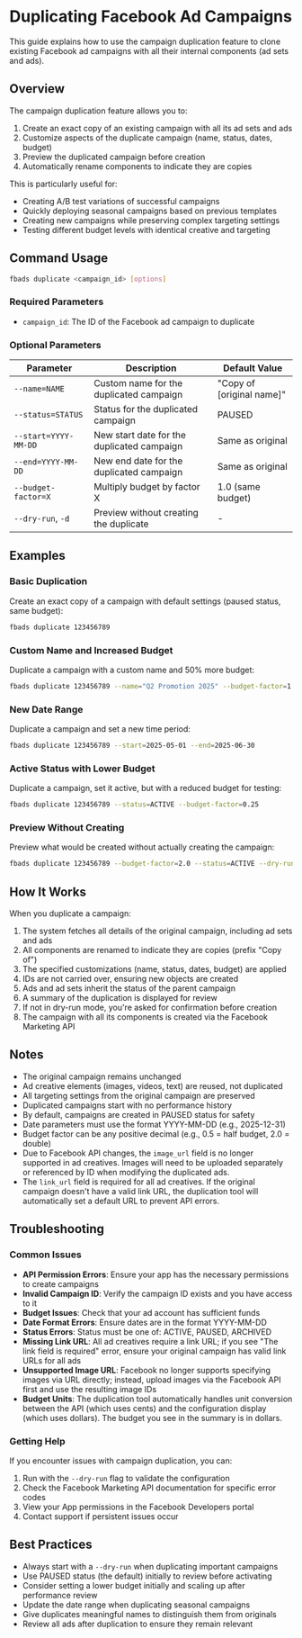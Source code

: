 # Duplicating Facebook Ad Campaigns

This guide explains how to use the campaign duplication feature to clone existing Facebook ad campaigns with all their internal components (ad sets and ads).

## Overview

The campaign duplication feature allows you to:

1. Create an exact copy of an existing campaign with all its ad sets and ads
2. Customize aspects of the duplicate campaign (name, status, dates, budget)
3. Preview the duplicated campaign before creation
4. Automatically rename components to indicate they are copies

This is particularly useful for:
- Creating A/B test variations of successful campaigns
- Quickly deploying seasonal campaigns based on previous templates
- Creating new campaigns while preserving complex targeting settings
- Testing different budget levels with identical creative and targeting

## Command Usage

```bash
fbads duplicate <campaign_id> [options]
```

### Required Parameters

- `campaign_id`: The ID of the Facebook ad campaign to duplicate

### Optional Parameters

| Parameter | Description | Default Value |
|-----------|-------------|---------------|
| `--name=NAME` | Custom name for the duplicated campaign | "Copy of [original name]" |
| `--status=STATUS` | Status for the duplicated campaign | PAUSED |
| `--start=YYYY-MM-DD` | New start date for the duplicated campaign | Same as original |
| `--end=YYYY-MM-DD` | New end date for the duplicated campaign | Same as original |
| `--budget-factor=X` | Multiply budget by factor X | 1.0 (same budget) |
| `--dry-run`, `-d` | Preview without creating the duplicate | - |

## Examples

### Basic Duplication

Create an exact copy of a campaign with default settings (paused status, same budget):

```bash
fbads duplicate 123456789
```

### Custom Name and Increased Budget

Duplicate a campaign with a custom name and 50% more budget:

```bash
fbads duplicate 123456789 --name="Q2 Promotion 2025" --budget-factor=1.5
```

### New Date Range

Duplicate a campaign and set a new time period:

```bash
fbads duplicate 123456789 --start=2025-05-01 --end=2025-06-30
```

### Active Status with Lower Budget

Duplicate a campaign, set it active, but with a reduced budget for testing:

```bash
fbads duplicate 123456789 --status=ACTIVE --budget-factor=0.25
```

### Preview Without Creating

Preview what would be created without actually creating the campaign:

```bash
fbads duplicate 123456789 --budget-factor=2.0 --status=ACTIVE --dry-run
```

## How It Works

When you duplicate a campaign:

1. The system fetches all details of the original campaign, including ad sets and ads
2. All components are renamed to indicate they are copies (prefix "Copy of")
3. The specified customizations (name, status, dates, budget) are applied
4. IDs are not carried over, ensuring new objects are created
5. Ads and ad sets inherit the status of the parent campaign
6. A summary of the duplication is displayed for review
7. If not in dry-run mode, you're asked for confirmation before creation
8. The campaign with all its components is created via the Facebook Marketing API

## Notes

- The original campaign remains unchanged
- Ad creative elements (images, videos, text) are reused, not duplicated
- All targeting settings from the original campaign are preserved
- Duplicated campaigns start with no performance history
- By default, campaigns are created in PAUSED status for safety
- Date parameters must use the format YYYY-MM-DD (e.g., 2025-12-31)
- Budget factor can be any positive decimal (e.g., 0.5 = half budget, 2.0 = double)
- Due to Facebook API changes, the `image_url` field is no longer supported in ad creatives.
  Images will need to be uploaded separately or referenced by ID when modifying the duplicated ads.
- The `link_url` field is required for all ad creatives. If the original campaign doesn't have a valid link URL,
  the duplication tool will automatically set a default URL to prevent API errors.

## Troubleshooting

### Common Issues

- **API Permission Errors**: Ensure your app has the necessary permissions to create campaigns
- **Invalid Campaign ID**: Verify the campaign ID exists and you have access to it
- **Budget Issues**: Check that your ad account has sufficient funds
- **Date Format Errors**: Ensure dates are in the format YYYY-MM-DD
- **Status Errors**: Status must be one of: ACTIVE, PAUSED, ARCHIVED
- **Missing Link URL**: All ad creatives require a link URL; if you see "The link field is required" error, ensure
  your original campaign has valid link URLs for all ads
- **Unsupported Image URL**: Facebook no longer supports specifying images via URL directly; instead, 
  upload images via the Facebook API first and use the resulting image IDs
- **Budget Units**: The duplication tool automatically handles unit conversion between the API (which uses cents)
  and the configuration display (which uses dollars). The budget you see in the summary is in dollars.

### Getting Help

If you encounter issues with campaign duplication, you can:

1. Run with the `--dry-run` flag to validate the configuration
2. Check the Facebook Marketing API documentation for specific error codes
3. View your App permissions in the Facebook Developers portal
4. Contact support if persistent issues occur

## Best Practices

- Always start with a `--dry-run` when duplicating important campaigns
- Use PAUSED status (the default) initially to review before activating
- Consider setting a lower budget initially and scaling up after performance review
- Update the date range when duplicating seasonal campaigns
- Give duplicates meaningful names to distinguish them from originals
- Review all ads after duplication to ensure they remain relevant